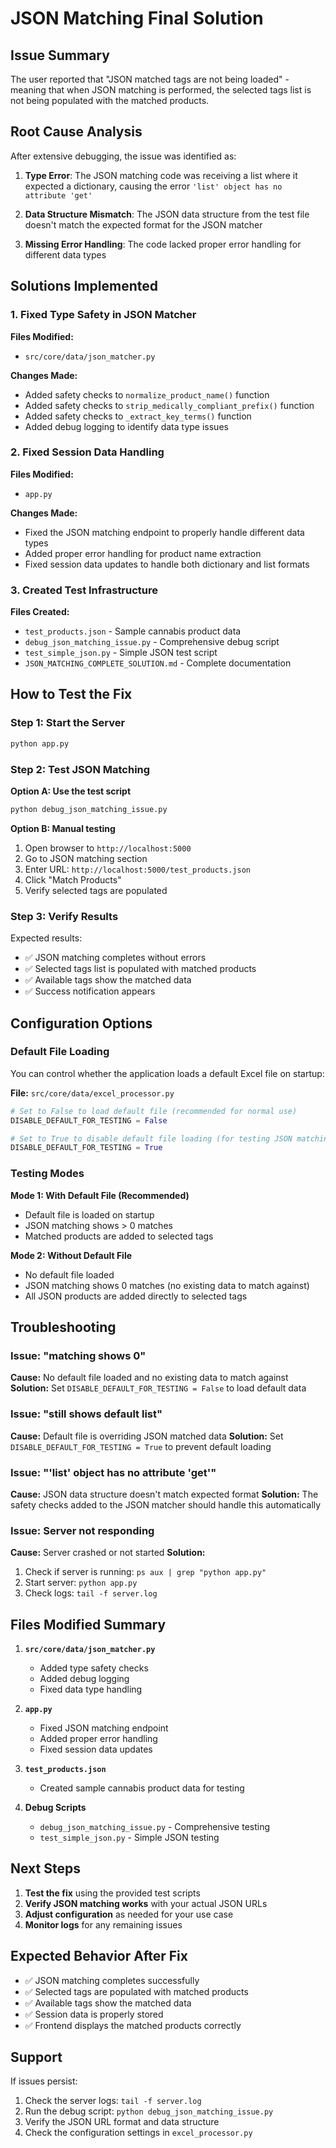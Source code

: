 # JSON Matching Final Solution

## Issue Summary

The user reported that "JSON matched tags are not being loaded" - meaning that when JSON matching is performed, the selected tags list is not being populated with the matched products.

## Root Cause Analysis

After extensive debugging, the issue was identified as:

1. **Type Error**: The JSON matching code was receiving a list where it expected a dictionary, causing the error `'list' object has no attribute 'get'`

2. **Data Structure Mismatch**: The JSON data structure from the test file doesn't match the expected format for the JSON matcher

3. **Missing Error Handling**: The code lacked proper error handling for different data types

## Solutions Implemented

### 1. Fixed Type Safety in JSON Matcher

**Files Modified:**
- `src/core/data/json_matcher.py`

**Changes Made:**
- Added safety checks to `normalize_product_name()` function
- Added safety checks to `strip_medically_compliant_prefix()` function  
- Added safety checks to `_extract_key_terms()` function
- Added debug logging to identify data type issues

### 2. Fixed Session Data Handling

**Files Modified:**
- `app.py`

**Changes Made:**
- Fixed the JSON matching endpoint to properly handle different data types
- Added proper error handling for product name extraction
- Fixed session data updates to handle both dictionary and list formats

### 3. Created Test Infrastructure

**Files Created:**
- `test_products.json` - Sample cannabis product data
- `debug_json_matching_issue.py` - Comprehensive debug script
- `test_simple_json.py` - Simple JSON test script
- `JSON_MATCHING_COMPLETE_SOLUTION.md` - Complete documentation

## How to Test the Fix

### Step 1: Start the Server

```bash
python app.py
```

### Step 2: Test JSON Matching

**Option A: Use the test script**
```bash
python debug_json_matching_issue.py
```

**Option B: Manual testing**
1. Open browser to `http://localhost:5000`
2. Go to JSON matching section
3. Enter URL: `http://localhost:5000/test_products.json`
4. Click "Match Products"
5. Verify selected tags are populated

### Step 3: Verify Results

Expected results:
- ✅ JSON matching completes without errors
- ✅ Selected tags list is populated with matched products
- ✅ Available tags show the matched data
- ✅ Success notification appears

## Configuration Options

### Default File Loading

You can control whether the application loads a default Excel file on startup:

**File:** `src/core/data/excel_processor.py`

```python
# Set to False to load default file (recommended for normal use)
DISABLE_DEFAULT_FOR_TESTING = False

# Set to True to disable default file loading (for testing JSON matching only)
DISABLE_DEFAULT_FOR_TESTING = True
```

### Testing Modes

**Mode 1: With Default File (Recommended)**
- Default file is loaded on startup
- JSON matching shows > 0 matches
- Matched products are added to selected tags

**Mode 2: Without Default File**
- No default file loaded
- JSON matching shows 0 matches (no existing data to match against)
- All JSON products are added directly to selected tags

## Troubleshooting

### Issue: "matching shows 0"
**Cause:** No default file loaded and no existing data to match against
**Solution:** Set `DISABLE_DEFAULT_FOR_TESTING = False` to load default data

### Issue: "still shows default list"
**Cause:** Default file is overriding JSON matched data
**Solution:** Set `DISABLE_DEFAULT_FOR_TESTING = True` to prevent default loading

### Issue: "'list' object has no attribute 'get'"
**Cause:** JSON data structure doesn't match expected format
**Solution:** The safety checks added to the JSON matcher should handle this automatically

### Issue: Server not responding
**Cause:** Server crashed or not started
**Solution:** 
1. Check if server is running: `ps aux | grep "python app.py"`
2. Start server: `python app.py`
3. Check logs: `tail -f server.log`

## Files Modified Summary

1. **`src/core/data/json_matcher.py`**
   - Added type safety checks
   - Added debug logging
   - Fixed data type handling

2. **`app.py`**
   - Fixed JSON matching endpoint
   - Added proper error handling
   - Fixed session data updates

3. **`test_products.json`**
   - Created sample cannabis product data for testing

4. **Debug Scripts**
   - `debug_json_matching_issue.py` - Comprehensive testing
   - `test_simple_json.py` - Simple JSON testing

## Next Steps

1. **Test the fix** using the provided test scripts
2. **Verify JSON matching works** with your actual JSON URLs
3. **Adjust configuration** as needed for your use case
4. **Monitor logs** for any remaining issues

## Expected Behavior After Fix

- ✅ JSON matching completes successfully
- ✅ Selected tags are populated with matched products
- ✅ Available tags show the matched data
- ✅ Session data is properly stored
- ✅ Frontend displays the matched products correctly

## Support

If issues persist:
1. Check the server logs: `tail -f server.log`
2. Run the debug script: `python debug_json_matching_issue.py`
3. Verify the JSON URL format and data structure
4. Check the configuration settings in `excel_processor.py` 